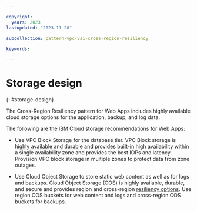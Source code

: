 ```yaml
---

copyright:
  years: 2023
lastupdated: "2023-11-28"

subcollection: pattern-vpc-vsi-cross-region-resiliency

keywords:

---
```


# Storage design
{: #storage-design}

The Cross-Region Resiliency pattern for Web Apps includes highly available cloud storage options for the application, backup, and log data.

The following are the IBM Cloud storage recommendations for Web Apps:

-   Use VPC Block Storage for the database tier. VPC Block storage is [highly available and durable](https://cloud.ibm.com/docs/vpc?topic=vpc-storageavailability) and provides built-in high availability within a single availability zone and provides the best IOPs and latency. Provision VPC block storage in multiple zones to protect data from zone outages.

-   Use Cloud Object Storage to store static web content as well as for logs and backups. Cloud Object Storage (COS) is highly available, durable, and secure and provides region and cross-region [resiliency options](https://cloud.ibm.com/docs/cloud-object-storage/basics?topic=cloud-object-storage-endpoints). Use region COS buckets for web content and logs and cross-region COS buckets for backups.
